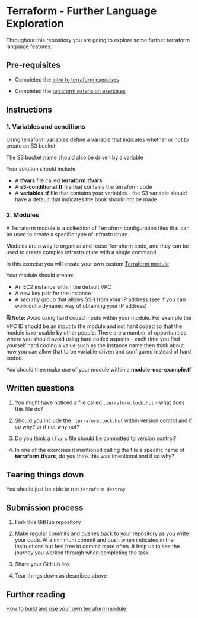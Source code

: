 # Terraform - Further Language Exploration

Throughout this repository you are going to explore some further terraform language features.

## Pre-requisites

- Completed the [intro to terraform exercises](https://github.com/northcoders/ce-intro-terraform)

- Completed the [terraform extension exercises](https://github.com/northcoders/ce-terraform-extension)

## Instructions

### 1. Variables and conditions

Using terraform variables define a variable that indicates whether or not to create an S3 bucket.

The S3 bucket name should also be driven by a variable

Your solution should include:

* A **tfvars** file called **terraform.tfvars**
* A **s3-conditional.tf** file that contains the terraform code
* A **variables.tf** file that contains your variables - the S3 variable should have a default that indicates the book should not be made

### 2. Modules

A Terraform module is a collection of Terraform configuration files that can be used to create a specific type of infrastructure. 

Modules are a way to organise and reuse Terraform code, and they can be used to create complex infrastructure with a single command.

In this exercise you will create your own custom [Terraform module](https://developer.hashicorp.com/terraform/language/modules)

Your module should create:

* An EC2 instance within the default VPC
* A new key pair for the instance
* A security group that allows SSH from your IP address (see if you can work out a dynamic way of obtaining your IP address)

**🗒️ Note:** Avoid using hard coded inputs within your module. For example the VPC ID should be an input to the module and not hard coded so that the module is re-usable by other people. There are a number of opportunities where you should avoid using hard coded aspects - each time you find yourself hard coding a value such as the instance name then think about how you can allow that to be variable driven and configured instead of hard coded.

You should then make use of your module within a **module-use-example.tf**


## Written questions

1. You might have noticed a file called `.terraform.lock.hcl` - what does this file do?

2. Should you include the `.terraform.lock.hcl` within version control and if so why? or if not why not?

3. Do you think a `tfvars` file should be committed to version control? 

4. In one of the exercises it mentioned calling the file a specific name of **terraform.tfvars**, do you think this was intentional and if so why?



## Tearing things down

You should just be able to run `terraform destroy`

## Submission process

1. Fork this GitHub repository

2. Make regular commits and pushes back to your repository as you write your code. At a minimum commit and push when indicated in the instructions but feel free to commit more often. It help us to see the journey you worked through when completing the task.

3. Share your GitHub link

4. Tear things down as described above

## Further reading

[How to build and use your own terraform module](https://developer.hashicorp.com/terraform/tutorials/modules/module-create)